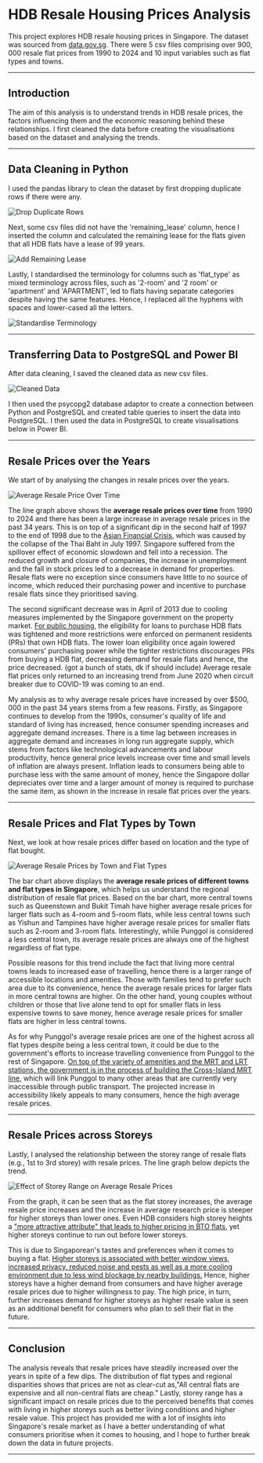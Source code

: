 # HDB Resale Housing Prices Analysis

This project explores HDB resale housing prices in Singapore. The dataset was sourced from [data.gov.sg](https://data.gov.sg/collections/189/view). There were 5 csv files comprising over 900, 000 resale flat prices from 1990 to 2024 and 10 input variables such as flat types and towns.

---

## Introduction

The aim of this analysis is to understand trends in HDB resale prices, the factors influencing them and the economic reasoning behind these relationships. I first cleaned the data before creating the visualisations based on the dataset and analysing the trends. 

---

## Data Cleaning in Python

I used the pandas library to clean the dataset by first dropping duplicate rows if there were any.

![Drop Duplicate Rows](code_screenshots/drop_duplicates.png)

Next, some csv files did not have the 'remaining_lease' column, hence I inserted the column and calculated the remaining lease for the flats given that all HDB flats have a lease of 99 years.

![Add Remaining Lease](code_screenshots/add_remaining_lease.png)

Lastly, I standardised the terminology for columns such as 'flat_type' as mixed terminology across files, such as '2-room' and '2 room' or 'apartment' and 'APARTMENT', led to flats having separate categories despite having the same features. Hence, I replaced all the hyphens with spaces and lower-cased all the letters.

![Standardise Terminology](code_screenshots/standardise_terms.png)

---

## Transferring Data to PostgreSQL and Power BI

After data cleaning, I saved the cleaned data as new csv files. 

![Cleaned Data](code_screenshots/cleaned_data.png)

I then used the psycopg2 database adaptor to create a connection between Python and PostgreSQL and created table queries to insert the data into PostgreSQL. I then used the data in PostgreSQL to create visualisations below in Power BI.

---

## Resale Prices over the Years

We start of by analysing the changes in resale prices over the years.

![Average Resale Price Over Time](dashboard_images/average_resale_price.png)

The line graph above shows the **average resale prices over time** from 1990 to 2024 and there has been a large increase in average resale prices in the past 34 years. This is on top of a significant dip in the second half of 1997 to the end of 1998 due to the [Asian Financial Crisis](https://www.nlb.gov.sg/main/article-detail?cmsuuid=6a94eaac-75ec-41ff-b5ef-38154ccae4e0#:~:text=What%20began%20as%20a%20currency,the%20second%20half%20of%201998.), which was caused by the collapse of the Thai Baht in July 1997. Singapore suffered from the spillover effect of economic slowdown and fell into a recession. The reduced growth and closure of companies, the increase in unemployment and the fall in stock prices led to a decrease in demand for properties. Resale flats were no exception since consumers have little to no source of income, which reduced their purchasing power and incentive to purchase resale flats since they prioritised saving.

The second significant decrease was in April of 2013 due to cooling measures implemented by the Singapore government on the property market. [For public housing](https://www.mas.gov.sg/news/media-releases/2013/additional-measures-to-ensure-a-stable-and-sustainable-property-market), the eligibility for loans to purchase HDB flats was tightened and more restrictions were enforced on permanent residents (PRs) that own HDB flats. The lower loan eligibility once again lowered consumers' purchasing power while the tighter restrictions discourages PRs from buying a HDB flat, decreasing demand for resale flats and hence, the price decreased. (got a bunch of stats, dk if should include) Average resale flat prices only returned to an increasing trend from June 2020 when circuit breaker due to COVID-19 was coming to an end.

My analysis as to why average resale prices have increased by over $500, 000 in the past 34 years stems from a few reasons. Firstly, as Singapore continues to develop from the 1990s, consumer's quality of life and standard of living has increased, hence consumer spending increases and aggregate demand increases. There is a time lag between increases in aggregate demand and increases in long run aggregate supply, which stems from factors like technological advancements and labour productivity, hence general price levels increase over time and small levels of inflation are always present. Inflation leads to consumers being able to purchase less with the same amount of money, hence the Singapore dollar depreciates over time and a larger amount of money is required to purchase the same item, as shown in the increase in resale flat prices over the years.

---

## Resale Prices and Flat Types by Town

Next, we look at how resale prices differ based on location and the type of flat bought.

![Average Resale Prices by Town and Flat Types](dashboard_images/prices_by_town_flat_types.png)

The bar chart above displays the **average resale prices of different towns and flat types in Singapore**, which helps us understand the regional distribution of resale flat prices. Based on the bar chart, more central towns such as Queenstown and Bukit Timah have higher average resale prices for larger flats such as 4-room and 5-room flats, while less central towns such as Yishun and Tampines have higher average resale prices for smaller flats such as 2-room and 3-room flats. Interestingly, while Punggol is considered a less central town, its average resale prices are always one of the highest regardless of flat type.

Possible reasons for this trend include the fact that living more central towns leads to increased ease of travelling, hence there is a larger range of accessible locations and amenities. Those with families tend to prefer such area due to its convenience, hence the average resale prices for larger flats in more central towns are higher. On the other hand, young couples without children or those that live alone tend to opt for smaller flats in less expensive towns to save money, hence average resale prices for smaller flats are higher in less central towns.

As for why Punggol's average resale prices are one of the highest across all flat types despite being a less central town, it could be due to the government's efforts to increase travelling convenience from Punggol to the rest of Singapore. [On top of the variety of amenities and the MRT and LRT stations, the government is in the process of building the Cross-Island MRT line](https://www.businesstimes.com.sg/property/do-new-hdb-estates-outperform-resale-punggol-data-suggests-so), which will link Punggol to many other areas that are currently very inaccessible through public transport. The projected increase in accessibility likely appeals to many consumers, hence the high average resale prices.

---

## Resale Prices across Storeys

Lastly, I analysed the relationship between the storey range of resale flats (e.g., 1st to 3rd storey) with resale prices. The line graph below depicts the trend.

![Effect of Storey Range on Average Resale Prices](dashboard_images/storey_range.png)

From the graph, it can be seen that as the flat storey increases, the average resale price increases and the increase in average research price is steeper for higher storeys than lower ones. Even HDB considers high storey heights a ["more attractive attribute" that leads to higher pricing in BTO flats](https://www.hdb.gov.sg/about-us/news-and-publications/publications/hdbspeaks/how-bto-flats-are-priced), yet higher storeys continue to run out before lower storeys. 

This is due to Singaporean's tastes and preferences when it comes to buying a flat. [Higher storeys is associated with better window views, increased privacy, reduced noise and pests as well as a more cooling environment due to less wind blockage by nearby buildings.](https://mothership.sg/2021/03/high-hdb-floors-sg-experience/) Hence, higher storeys have a higher demand from consumers and have higher average resale prices due to higher willingness to pay. The high price, in turn, further increases demand for higher storeys as higher resale value is seen as an additional benefit for consumers who plan to sell their flat in the future.

---

## Conclusion

The analysis reveals that resale prices have steadily increased over the years in spite of a few dips. The distribution of flat types and regional disparities shows that prices are not as clear-cut as,"All central flats are expensive and all non-central flats are cheap." Lastly, storey range has a significant impact on resale prices due to the perceived benefits that comes with living in higher storeys such as better living conditions and higher resale value. This project has provided me with a lot of insights into Singapore's resale market as I have a better understanding of what consumers prioritise when it comes to housing, and I hope to further break down the data in future projects.

---